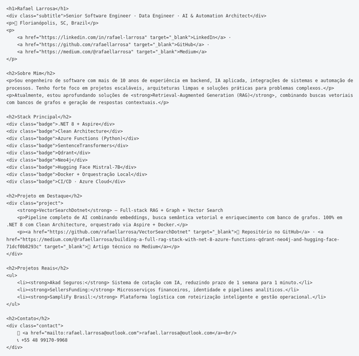 <html lang="pt-br">
<head>
    <meta charset="UTF-8">
    <meta name="viewport" content="width=device-width, initial-scale=1.0">
    <title>Rafael Larrosa - Software Engineer</title>
    <style>
        body {
            font-family: 'Segoe UI', Tahoma, Geneva, Verdana, sans-serif;
            max-width: 950px;
            margin: auto;
            padding: 40px 20px;
            background-color: #f4f6f8;
            color: #333;
            line-height: 1.6;
        }
        h1 {
            color: #2c3e50;
            margin-bottom: 0;
            font-size: 2.5em;
        }
        h2 {
            color: #34495e;
            border-bottom: 2px solid #ddd;
            padding-bottom: 8px;
            margin-top: 40px;
        }
        .subtitle {
            font-size: 1.2em;
            color: #555;
            margin-bottom: 20px;
        }
        a {
            color: #2980b9;
            text-decoration: none;
            font-weight: 500;
        }
        a:hover {
            text-decoration: underline;
        }
        .contact {
            margin-top: 40px;
            padding: 20px;
            background: #ecf0f1;
            border-radius: 8px;
        }
        ul {
            padding-left: 20px;
        }
        .badge {
            display: inline-block;
            padding: 5px 12px;
            background-color: #3498db;
            color: white;
            border-radius: 20px;
            font-size: 0.9em;
            margin-right: 8px;
            margin-bottom: 8px;
        }
        .project {
            margin-bottom: 15px;
        }
    </style>
</head>
<body>

    <h1>Rafael Larrosa</h1>
    <div class="subtitle">Senior Software Engineer · Data Engineer · AI & Automation Architect</div>
    <p>📍 Florianópolis, SC, Brazil</p>
    <p>
        <a href="https://linkedin.com/in/rafael-larrosa" target="_blank">LinkedIn</a> · 
        <a href="https://github.com/rafaellarrosa" target="_blank">GitHub</a> · 
        <a href="https://medium.com/@rafaellarrosa" target="_blank">Medium</a>
    </p>

    <h2>Sobre Mim</h2>
    <p>Sou engenheiro de software com mais de 10 anos de experiência em backend, IA aplicada, integrações de sistemas e automação de processos. Tenho forte foco em projetos escaláveis, arquiteturas limpas e soluções práticas para problemas complexos.</p>
    <p>Atualmente, estou aprofundando soluções de <strong>Retrieval-Augmented Generation (RAG)</strong>, combinando buscas vetoriais com bancos de grafos e geração de respostas contextuais.</p>

    <h2>Stack Principal</h2>
    <div class="badge">.NET 8 + Aspire</div>
    <div class="badge">Clean Architecture</div>
    <div class="badge">Azure Functions (Python)</div>
    <div class="badge">SentenceTransformers</div>
    <div class="badge">Qdrant</div>
    <div class="badge">Neo4j</div>
    <div class="badge">Hugging Face Mistral-7B</div>
    <div class="badge">Docker + Orquestração Local</div>
    <div class="badge">CI/CD · Azure Cloud</div>

    <h2>Projeto em Destaque</h2>
    <div class="project">
        <strong>VectorSearchDotnet</strong> — Full-stack RAG + Graph + Vector Search  
        <p>Pipeline completo de AI combinando embeddings, busca semântica vetorial e enriquecimento com banco de grafos. 100% em .NET 8 com Clean Architecture, orquestrado via Aspire + Docker.</p>
        <p><a href="https://github.com/rafaellarrosa/VectorSearchDotnet" target="_blank">🔗 Repositório no GitHub</a> · <a href="https://medium.com/@rafaellarrosa/building-a-full-rag-stack-with-net-8-azure-functions-qdrant-neo4j-and-hugging-face-71dcf0b8293c" target="_blank">🔗 Artigo técnico no Medium</a></p>
    </div>

    <h2>Projetos Reais</h2>
    <ul>
        <li><strong>Akad Seguros:</strong> Sistema de cotação com IA, reduzindo prazo de 1 semana para 1 minuto.</li>
        <li><strong>SellersFunding:</strong> Microsserviços financeiros, identidade e pipelines analíticos.</li>
        <li><strong>SampliFy Brasil:</strong> Plataforma logística com roteirização inteligente e gestão operacional.</li>
    </ul>

    <h2>Contato</h2>
    <div class="contact">
        📧 <a href="mailto:rafael.larrosa@outlook.com">rafael.larrosa@outlook.com</a><br/>
        📞 +55 48 99170-9968
    </div>

</body>
</html>

